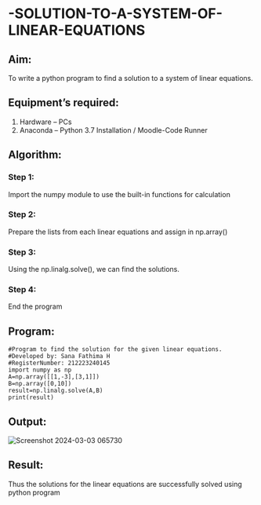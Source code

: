 # -SOLUTION-TO-A-SYSTEM-OF-LINEAR-EQUATIONS
## Aim:
To write a python program to find a solution to a system of linear equations.
## Equipment’s required:
1. 	Hardware – PCs
2. 	Anaconda – Python 3.7 Installation / Moodle-Code Runner
## Algorithm:
### Step 1: 
Import the numpy module to use the built-in functions for calculation
### Step 2: 
Prepare the lists from each linear equations and assign in np.array()
### Step 3: 
Using the np.linalg.solve(), we can find the solutions.
### Step 4: 
End the program
## Program:
```
#Program to find the solution for the given linear equations.
#Developed by: Sana Fathima H
#RegisterNumber: 212223240145
import numpy as np
A=np.array([[1,-3],[3,1]])
B=np.array([0,10])
result=np.linalg.solve(A,B)
print(result)
```
## Output:
![Screenshot 2024-03-03 065730](https://github.com/Sanafathima95773/-SOLUTION-TO-A-SYSTEM-OF-LINEAR-EQUATIONS/assets/147084627/db30d551-725b-49dc-aabf-8b8707374356)

## Result: 
Thus the solutions for the linear equations are successfully solved using python program

